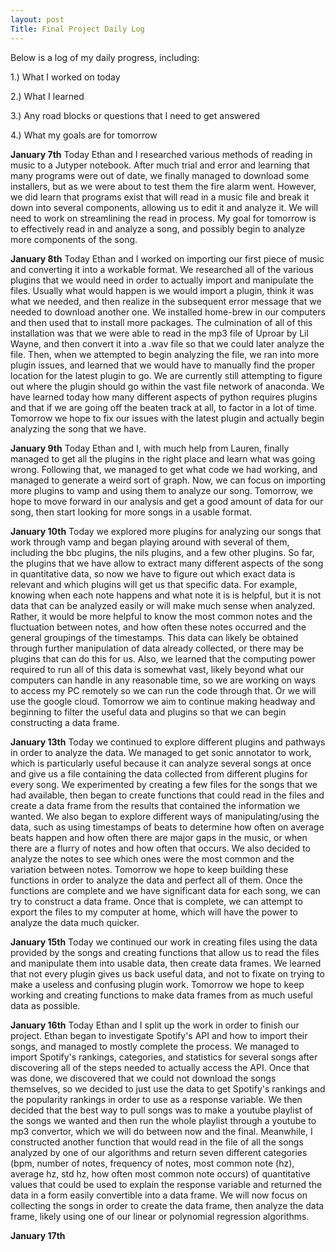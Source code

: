 ```yaml
---
layout: post
Title: Final Project Daily Log
---
```


Below is a log of my daily progress, including:

1.) What I worked on today

2.) What I learned

3.) Any road blocks or questions that I need to get answered

4.) What my goals are for tomorrow

**January 7th**
Today Ethan and I researched various methods of reading in music to a Jutyper notebook. After much trial and error and learning that many programs were out of date, we finally managed to download some installers, but as we were about to test them the fire alarm went. However, we did learn that programs exist that will read in a music file and break it down into several components, allowing us to edit it and analyze it. We will need to work on streamlining the read in process. My goal for tomorrow is to effectively read in and analyze a song, and possibly begin to analyze more components of the song.

**January 8th**
Today Ethan and I worked on importing our first piece of music and converting it into a workable format. We researched all of the various plugins that we would need in order to actually import and manipulate the files. Usually what would happen is we would import a plugin, think it was what we needed, and then realize in the subsequent error message that we needed to download another one. We installed home-brew in our computers and then used that to install more packages. The culmination of all of this installation was that we were able to read in the mp3 file of Uproar by Lil Wayne, and then convert it into a .wav file so that we could later analyze the file. Then, when we attempted to begin analyzing the file, we ran into more plugin issues, and learned that we would have to manually find the proper location for the latest plugin to go. We are currently still attempting to figure out where the plugin should go within the vast file network of anaconda. We have learned today how many different aspects of python requires plugins and that if we are going off the beaten track at all, to factor in a lot of time. Tomorrow we hope to fix our issues with the latest plugin and actually begin analyzing the song that we have.

**January 9th**
Today Ethan and I, with much help from Lauren, finally managed to get all the plugins in the right place and learn what was going wrong. Following that, we managed to get what code we had working, and managed to generate a weird sort of graph. Now, we can focus on importing more plugins to vamp and using them to analyze our song. Tomorrow, we hope to move forward in our analysis and get a good amount of data for our song, then start looking for more songs in a usable format.

**January 10th**
Today we explored more plugins for analyzing our songs that work through vamp and began playing around with several of them, including the bbc plugins, the nils plugins, and a few other plugins. So far, the plugins that we have allow to extract many different aspects of the song in quantitative data, so now we have to figure out which exact data is relevant and which plugins will get us that specific data. For example, knowing when each note happens and what note it is is helpful, but it is not data that can be analyzed easily or will make much sense when analyzed. Rather, it would be more helpful to know the most common notes and the fluctuation between notes, and how often these notes occurred and the general groupings of the timestamps. This data can likely be obtained through further manipulation of data already collected, or there may be plugins that can do this for us. Also, we learned that the computing power required to run all of this data is somewhat vast, likely beyond what our computers can handle in any reasonable time, so we are working on ways to access my PC remotely so we can run the code through that. Or we will use the google cloud. Tomorrow we aim to continue making headway and beginning to filter the useful data and plugins so that we can begin constructing a data frame.

**January 13th**
Today we continued to explore different plugins and pathways in order to analyze the data. We managed to get sonic annotator to work, which is particularly useful because it can analyze several songs at once and give us a file containing the data collected from different plugins for every song. We experimented by creating a few files for the songs that we had available, then began to create functions that could read in the files and create a data frame from the results that contained the information we wanted. We also began to explore different ways of manipulating/using the data, such as using timestamps of beats to determine how often on average beats happen and how often there are major gaps in the music, or when there are a flurry of notes and how often that occurs. We also decided to analyze the notes to see which ones were the most common and the variation between notes. Tomorrow we hope to keep building these functions in order to analyze the data and perfect all of them. Once the functions are complete and we have significant data for each song, we can try to construct a data frame. Once that is complete, we can attempt to export the files to my computer at home, which will have the power to analyze the data much quicker.

**January 15th**
Today we continued our work in creating files using the data provided by the songs and creating functions that allow us to read the files and manipulate them into usable data, then create data frames. We learned that not every plugin gives us back useful data, and not to fixate on trying to make a useless and confusing plugin work. Tomorrow we hope to keep working and creating functions to make data frames from as much useful data as possible.

**January 16th**
Today Ethan and I split up the work in order to finish our project. Ethan began to investigate Spotify's API and how to import their songs, and managed to mostly complete the process. We managed to import Spotify's rankings, categories, and statistics for several songs after discovering all of the steps needed to actually access the API. Once that was done, we discovered that we could not download the songs themselves, so we decided to just use the data to get Spotify's rankings and the popularity rankings in order to use as a response variable. We then decided that the best way to pull songs was to make a youtube playlist of the songs we wanted and then run the whole playlist through a youtube to mp3 convertor, which we will do between now and the final. Meanwhile, I constructed another function that would read in the file of all the songs analyzed by one of our algorithms and return seven different categories (bpm, number of notes, frequency of notes, most common note (hz), average hz, std hz, how often most common note occurs) of quantitative values that could be used to explain the response variable and returned the data in a form easily convertible into a data frame. We will now focus on collecting the songs in order to create the data frame, then analyze the data frame, likely using one of our linear or polynomial regression algorithms.

**January 17th**